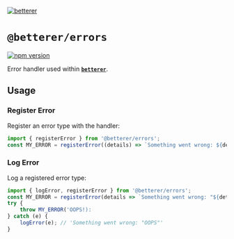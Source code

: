 [![betterer](https://github.com/phenomnomnominal/betterer/blob/master/docs/logo.png)](https://phenomnomnominal.github.io/betterer/)

# `@betterer/errors`

[![npm version](https://img.shields.io/npm/v/@betterer/errors.svg)](https://www.npmjs.com/package/@betterer/errors)

Error handler used within [**`betterer`**](https://github.com/phenomnomnominal/betterer).

## Usage

### Register Error

Register an error type with the handler:

```typescript
import { registerError } from '@betterer/errors';
const MY_ERROR = registerError((details) => `Something went wrong: ${details}`);
```

### Log Error

Log a registered error type:

```typescript
import { logError, registerError } from '@betterer/errors';
const MY_ERROR = registerError(details => `Something went wrong: "${details}"`);
try {
    throw MY_ERROR('OOPS!):
} catch (e) {
    logError(e); // 'Something went wrong: "OOPS"'
}
```
